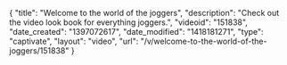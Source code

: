 {
    "title": "Welcome to the world of the joggers",
    "description": "Check out the video look book for everything joggers.",
    "videoid": "151838",
    "date_created": "1397072617",
    "date_modified": "1418181271",
    "type": "captivate",
    "layout": "video",
    "url": "\/v\/welcome-to-the-world-of-the-joggers\/151838"
}